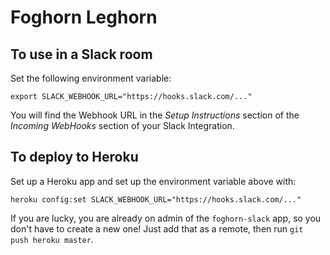 Foghorn Leghorn
===============

To use in a Slack room
----------------------

Set the following environment variable:

`export SLACK_WEBHOOK_URL="https://hooks.slack.com/..."`

You will find the Webhook URL in the _Setup Instructions_ section of the
_Incoming WebHooks_ section of your Slack Integration.

To deploy to Heroku
-------------------

Set up a Heroku app and set up the environment variable above with:

`heroku config:set SLACK_WEBHOOK_URL="https://hooks.slack.com/..."`

If you are lucky, you are already on admin of the `foghorn-slack` app,
so you don't have to create a new one! Just add that as a remote, then
run `git push heroku master`.